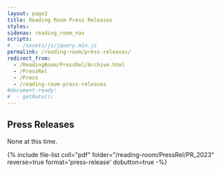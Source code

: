```yaml
---
layout: page2
title: Reading Room Press Releases
styles:
sidenav: reading_room_nav
scripts:
#  - /assets/js/jquery.min.js
permalink: /reading-room/press-releases/
redirect_from:
  - /ReadingRoom/PressRel/Archive.html
  - /PressRel
  - /Press
  - /reading-room-press-releases
#document-ready:
#  - getRate();
---
```


## Press Releases

None at this time.

{% include file-list coll="pdf" folder="/reading-room/PressRel/PR_2023" reverse=true format='press-release' dobutton=true -%}

<!-- CONTENT END -->
